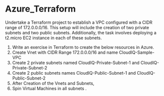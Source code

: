 # Azure_Terraform
Undertake a Terraform project to establish a VPC configured with a CIDR range of 172.0.0.0/16. This setup will include the creation of two private subnets and two public subnets. Additionally, the task involves deploying a t2.micro EC2 instance in each of these subnets.


1.  Write an exercise in Terraform to create the below resources in Azure.
2. Create Vnet with CIDR Range 172.0.0.0/16 and name CloudIQ-Sample-VPC
3. Create 2 private subnets named CloudIQ-Private-Subnet-1 and CloudIQ-Private-Subnet-2
4. Create 2 public subnets names CloudIQ-Public-Subnet-1 and CloudIQ-Public-Subnet-2
5. After Creation of the Vnets and Subnets,
6. Spin Virtual Machines in all subnets .
